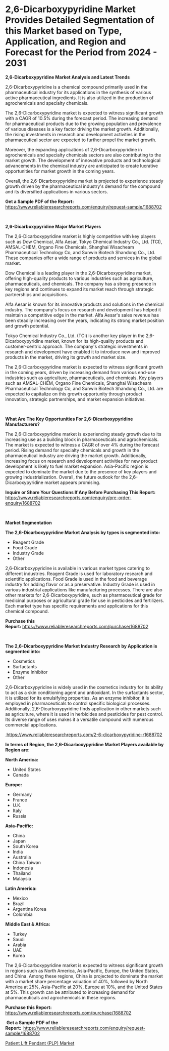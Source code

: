 <p><h1>2,6-Dicarboxypyridine Market Provides Detailed Segmentation of this Market based on Type, Application, and Region and Forecast for the Period from 2024 - 2031</h1></p><p><strong>2,6-Dicarboxypyridine Market Analysis and Latest Trends</strong></p>
<p><p>2,6-Dicarboxypyridine is a chemical compound primarily used in the pharmaceutical industry for its applications in the synthesis of various active pharmaceutical ingredients. It is also utilized in the production of agrochemicals and specialty chemicals.</p><p>The 2,6-Dicarboxypyridine market is expected to witness significant growth with a CAGR of 10.5% during the forecast period. The increasing demand for pharmaceutical products due to the growing population and prevalence of various diseases is a key factor driving the market growth. Additionally, the rising investments in research and development activities in the pharmaceutical sector are expected to further propel the market growth.</p><p>Moreover, the expanding applications of 2,6-Dicarboxypyridine in agrochemicals and specialty chemicals sectors are also contributing to the market growth. The development of innovative products and technological advancements in the chemical industry are anticipated to create lucrative opportunities for market growth in the coming years.</p><p>Overall, the 2,6-Dicarboxypyridine market is projected to experience steady growth driven by the pharmaceutical industry's demand for the compound and its diversified applications in various sectors.</p></p>
<p><strong>Get a Sample PDF of the Report:&nbsp;</strong> <a href="https://www.reliableresearchreports.com/enquiry/request-sample/1688702">https://www.reliableresearchreports.com/enquiry/request-sample/1688702</a></p>
<p>&nbsp;</p>
<p><strong>2,6-Dicarboxypyridine Major Market Players</strong></p>
<p><p>The 2,6-Dicarboxypyridine market is highly competitive with key players such as Dow Chemical, Alfa Aesar, Tokyo Chemical Industry Co., Ltd. (TCI), AMSAL-CHEM, Organo Fine Chemicals, Shanghai Wisacheam Pharmaceutical Technology Co, and Sunwin Biotech Shandong Co., Ltd. These companies offer a wide range of products and services in the global market.</p><p>Dow Chemical is a leading player in the 2,6-Dicarboxypyridine market, offering high-quality products to various industries such as agriculture, pharmaceuticals, and chemicals. The company has a strong presence in key regions and continues to expand its market reach through strategic partnerships and acquisitions.</p><p>Alfa Aesar is known for its innovative products and solutions in the chemical industry. The company's focus on research and development has helped it maintain a competitive edge in the market. Alfa Aesar's sales revenue has been steadily increasing over the years, indicating its strong market position and growth potential.</p><p>Tokyo Chemical Industry Co., Ltd. (TCI) is another key player in the 2,6-Dicarboxypyridine market, known for its high-quality products and customer-centric approach. The company's strategic investments in research and development have enabled it to introduce new and improved products in the market, driving its growth and market size.</p><p>The 2,6-Dicarboxypyridine market is expected to witness significant growth in the coming years, driven by increasing demand from various end-use industries such as agriculture, pharmaceuticals, and chemicals. Key players such as AMSAL-CHEM, Organo Fine Chemicals, Shanghai Wisacheam Pharmaceutical Technology Co, and Sunwin Biotech Shandong Co., Ltd. are expected to capitalize on this growth opportunity through product innovation, strategic partnerships, and market expansion initiatives.</p></p>
<p>&nbsp;</p>
<p><strong>What Are The Key Opportunities For 2,6-Dicarboxypyridine Manufacturers?</strong></p>
<p><p>The 2,6-Dicarboxypyridine market is experiencing steady growth due to its increasing use as a building block in pharmaceuticals and agrochemicals. The market is expected to witness a CAGR of over 4% during the forecast period. Rising demand for specialty chemicals and growth in the pharmaceutical industry are driving the market growth. Additionally, increasing focus on research and development activities for new product development is likely to fuel market expansion. Asia-Pacific region is expected to dominate the market due to the presence of key players and growing industrialization. Overall, the future outlook for the 2,6-Dicarboxypyridine market appears promising.</p></p>
<p><strong>Inquire or Share Your Questions If Any Before Purchasing This Report:</strong> <a href="https://www.reliableresearchreports.com/enquiry/pre-order-enquiry/1688702">https://www.reliableresearchreports.com/enquiry/pre-order-enquiry/1688702</a></p>
<p>&nbsp;</p>
<p><strong>Market Segmentation</strong></p>
<p><strong>The 2,6-Dicarboxypyridine Market Analysis by types is segmented into:</strong></p>
<p><ul><li>Reagent Grade</li><li>Food Grade</li><li>Industry Grade</li><li>Other</li></ul></p>
<p><p>2,6-Dicarboxypyridine is available in various market types catering to different industries. Reagent Grade is used for laboratory research and scientific applications. Food Grade is used in the food and beverage industry for adding flavor or as a preservative. Industry Grade is used in various industrial applications like manufacturing processes. There are also other markets for 2,6-Dicarboxypyridine, such as pharmaceutical grade for medicinal purposes or agricultural grade for use in pesticides and fertilizers. Each market type has specific requirements and applications for this chemical compound.</p></p>
<p><strong>Purchase this Report:&nbsp;</strong><a href="https://www.reliableresearchreports.com/purchase/1688702">https://www.reliableresearchreports.com/purchase/1688702</a></p>
<p>&nbsp;</p>
<p><strong>The 2,6-Dicarboxypyridine Market Industry Research by Application is segmented into:</strong></p>
<p><ul><li>Cosmetics</li><li>Surfactants</li><li>Enzyme Inhibitor</li><li>Other</li></ul></p>
<p><p>2,6-Dicarboxypyridine is widely used in the cosmetics industry for its ability to act as a skin conditioning agent and antioxidant. In the surfactants sector, it is utilized for its emulsifying properties. As an enzyme inhibitor, it is employed in pharmaceuticals to control specific biological processes. Additionally, 2,6-Dicarboxypyridine finds application in other markets such as agriculture, where it is used in herbicides and pesticides for pest control. Its diverse range of uses makes it a versatile compound with numerous commercial applications.</p></p>
<p><a href="https://www.reliableresearchreports.com/2-6-dicarboxypyridine-r1688702">&nbsp;https://www.reliableresearchreports.com/2-6-dicarboxypyridine-r1688702</a></p>
<p><strong>In terms of Region, the 2,6-Dicarboxypyridine Market Players available by Region are:</strong></p>
<p>
    <p> <strong> North America: </strong>
        <ul>
            <li>United States</li>
            <li>Canada</li>
        </ul>
        </p> 
    <p> <strong> Europe: </strong>
        <ul>
            <li>Germany</li>
            <li>France</li>
            <li>U.K.</li>
            <li>Italy</li>
            <li>Russia</li>
        </ul>
        </p> 
    <p> <strong> Asia-Pacific: </strong>
        <ul>
            <li>China</li>
            <li>Japan</li>
            <li>South Korea</li>
            <li>India</li>
            <li>Australia</li>
            <li>China Taiwan</li>
            <li>Indonesia</li>
            <li>Thailand</li>
            <li>Malaysia</li>
        </ul>
        </p> 
    <p> <strong> Latin America: </strong>
        <ul>
            <li>Mexico</li>
            <li>Brazil</li>
            <li>Argentina Korea</li>
            <li>Colombia</li>
        </ul>
        </p> 
    <p> <strong> Middle East & Africa: </strong>
        <ul>
            <li>Turkey</li>
            <li>Saudi</li>
            <li>Arabia</li>
            <li>UAE</li>
            <li>Korea</li>
        </ul>
    </p>
    </p>
<p><p>The 2,6-Dicarboxypyridine market is expected to witness significant growth in regions such as North America, Asia-Pacific, Europe, the United States, and China. Among these regions, China is projected to dominate the market with a market share percentage valuation of 40%, followed by North America at 25%, Asia-Pacific at 20%, Europe at 10%, and the United States at 5%. This growth can be attributed to increasing demand for pharmaceuticals and agrochemicals in these regions.</p></p>
<p><strong>Purchase this Report: </strong><a href="https://www.reliableresearchreports.com/purchase/1688702">https://www.reliableresearchreports.com/purchase/1688702</a></p>
<p>&nbsp;<strong>Get a Sample PDF of the Report:&nbsp;&nbsp;</strong><a href="https://www.reliableresearchreports.com/enquiry/request-sample/1688702">https://www.reliableresearchreports.com/enquiry/request-sample/1688702</a></p>
<p><strong></strong></p>
<p><p><a href="https://github.com/smithy59/Market-Research-Report-List-1/blob/main/patient-lift-pendant-plp-market.md">Patient Lift Pendant (PLP) Market</a></p></p>